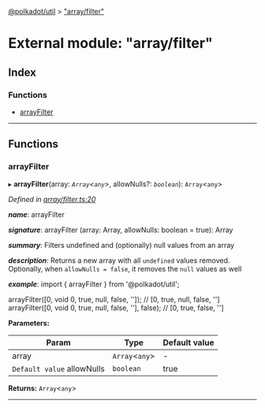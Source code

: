 [@polkadot/util](../README.md) > ["array/filter"](../modules/_array_filter_.md)

# External module: "array/filter"

## Index

### Functions

* [arrayFilter](_array_filter_.md#arrayfilter)

---

## Functions

<a id="arrayfilter"></a>

###  arrayFilter

▸ **arrayFilter**(array: *`Array`<`any`>*, allowNulls?: *`boolean`*): `Array`<`any`>

*Defined in [array/filter.ts:20](https://github.com/polkadot-js/util/blob/7550b44/packages/util/src/array/filter.ts#L20)*

*__name__*: arrayFilter

*__signature__*: arrayFilter (array: Array, allowNulls: boolean = true): Array

*__summary__*: Filters undefined and (optionally) null values from an array

*__description__*: Returns a new array with all `undefined` values removed. Optionally, when `allowNulls = false`, it removes the `null` values as well

*__example__*: import { arrayFilter } from '@polkadot/util';

arrayFilter(\[0, void 0, true, null, false, ''\]); // \[0, true, null, false, ''\] arrayFilter(\[0, void 0, true, null, false, ''\], false); // \[0, true, false, ''\]

**Parameters:**

| Param | Type | Default value |
| ------ | ------ | ------ |
| array | `Array`<`any`> | - |
| `Default value` allowNulls | `boolean` | true |

**Returns:** `Array`<`any`>

___

